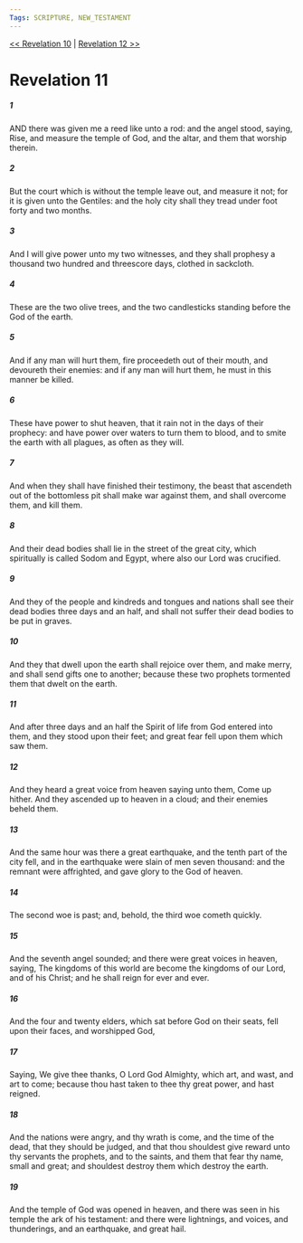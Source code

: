 ```yaml
---
Tags: SCRIPTURE, NEW_TESTAMENT
---
```


[<< Revelation 10](NEW_TESTAMENT/27_Revelation/Revelation_10.md) | [Revelation 12 >>](NEW_TESTAMENT/27_Revelation/Revelation_12.md)

# Revelation 11

##### 1
 AND there was given me a reed like unto a rod: and the angel stood, saying, Rise, and measure the temple of God, and the altar, and them that worship therein.
##### 2
 But the court which is without the temple leave out, and measure it not; for it is given unto the Gentiles: and the holy city shall they tread under foot forty and two months.
##### 3
 And I will give power unto my two witnesses, and they shall prophesy a thousand two hundred and threescore days, clothed in sackcloth.
##### 4
 These are the two olive trees, and the two candlesticks standing before the God of the earth.
##### 5
 And if any man will hurt them, fire proceedeth out of their mouth, and devoureth their enemies: and if any man will hurt them, he must in this manner be killed.
##### 6
 These have power to shut heaven, that it rain not in the days of their prophecy: and have power over waters to turn them to blood, and to smite the earth with all plagues, as often as they will.
##### 7
 And when they shall have finished their testimony, the beast that ascendeth out of the bottomless pit shall make war against them, and shall overcome them, and kill them.
##### 8
 And their dead bodies shall lie in the street of the great city, which spiritually is called Sodom and Egypt, where also our Lord was crucified.
##### 9
 And they of the people and kindreds and tongues and nations shall see their dead bodies three days and an half, and shall not suffer their dead bodies to be put in graves.
##### 10
 And they that dwell upon the earth shall rejoice over them, and make merry, and shall send gifts one to another; because these two prophets tormented them that dwelt on the earth.
##### 11
 And after three days and an half the Spirit of life from God entered into them, and they stood upon their feet; and great fear fell upon them which saw them.
##### 12
 And they heard a great voice from heaven saying unto them, Come up hither. And they ascended up to heaven in a cloud; and their enemies beheld them.
##### 13
 And the same hour was there a great earthquake, and the tenth part of the city fell, and in the earthquake were slain of men seven thousand: and the remnant were affrighted, and gave glory to the God of heaven.
##### 14
 The second woe is past; and, behold, the third woe cometh quickly.
##### 15
 And the seventh angel sounded; and there were great voices in heaven, saying, The kingdoms of this world are become the kingdoms of our Lord, and of his Christ; and he shall reign for ever and ever.
##### 16
 And the four and twenty elders, which sat before God on their seats, fell upon their faces, and worshipped God,
##### 17
 Saying, We give thee thanks, O Lord God Almighty, which art, and wast, and art to come; because thou hast taken to thee thy great power, and hast reigned.
##### 18
 And the nations were angry, and thy wrath is come, and the time of the dead, that they should be judged, and that thou shouldest give reward unto thy servants the prophets, and to the saints, and them that fear thy name, small and great; and shouldest destroy them which destroy the earth.
##### 19
 And the temple of God was opened in heaven, and there was seen in his temple the ark of his testament: and there were lightnings, and voices, and thunderings, and an earthquake, and great hail.
